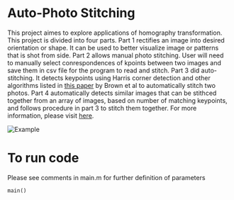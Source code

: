 # Auto-Photo Stitching

This project aimes to explore applications of homography transformation. This project is divided into four parts. Part 1 rectifies an image into desired orientation or shape. It can be used to better visualize image or patterns that is shot from side. Part 2 allows manual photo stitching. User will need to manually select conrespondences of kpoints between two images and save them in csv file for the program to read and stitch. Part 3 did auto-stitching. It detects keypoints using Harris corner detection and other algorithms listed in [this paper](http://inst.eecs.berkeley.edu/~cs194-26/fa16/Papers/MOPS.pdf) by Brown et al to automatically stitch two photos. Part 4 automatically detects similar images that can be stithced together from an array of images, based on number of matching keypoints, and follows procedure in part 3 to stitch them together. For more information, please visit [here](https://inst.eecs.berkeley.edu/~cs194-26/fa16/upload/files/proj7B/cs194-26-acm/).

![Example](https://inst.eecs.berkeley.edu/~cs194-26/fa16/upload/files/proj7A/cs194-26-acm/mStitch.jpg)

# To run code

Please see comments in main.m for further definition of parameters
```
main()
``` 
